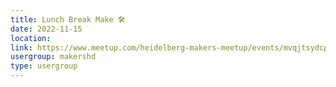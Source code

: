 ```yaml
---
title: Lunch Break Make 🛠️
date: 2022-11-15
location: 
link: https://www.meetup.com/heidelberg-makers-meetup/events/mvqjtsydcpbtb/
usergroup: makershd
type: usergroup
---
```

